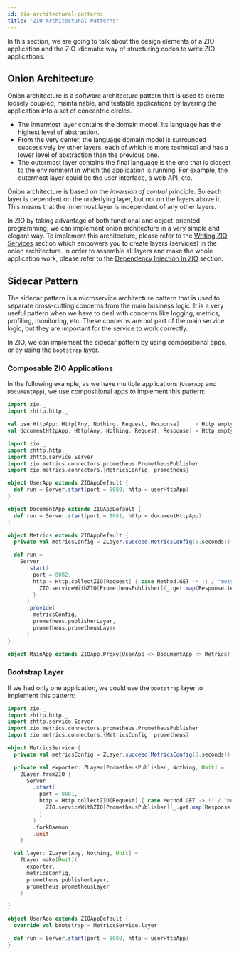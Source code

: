 ```yaml
---
id: zio-architectural-patterns
title: "ZIO Architectural Patterns"
---
```


In this section, we are going to talk about the design elements of a ZIO application and the ZIO idiomatic way of structuring codes to write ZIO applications.

## Onion Architecture

Onion architecture is a software architecture pattern that is used to create loosely coupled, maintainable, and testable applications by layering the application into a set of concentric circles.

- The innermost layer contains the domain model. Its language has the highest level of abstraction.
- From the very center, the language domain model is surrounded successively by other layers, each of which is more technical and has a lower level of abstraction than the previous one.
- The outermost layer contains the final language is the one that is closest to the environment in which the application is running. For example, the outermost layer could be the user interface, a web API, etc.

Onion architecture is based on the _inversion of control_ principle. So each layer is dependent on the underlying layer, but not on the layers above it. This means that the innermost layer is independent of any other layers.

In ZIO by taking advantage of both functional and object-oriented programming, we can implement onion architecture in a very simple and elegant way. To implement this architecture, please refer to the [Writing ZIO Services](../architecture/index.md) section which empowers you to create layers (services) in the onion architecture. In order to assemble all layers and make the whole application work, please refer to the [Dependency Injection In ZIO](../di/index.md) section.

## Sidecar Pattern

The sidecar pattern is a microservice architecture pattern that is used to separate cross-cutting concerns from the main business logic. It is a very useful pattern when we have to deal with concerns like logging, metrics, profiling, monitoring, etc. These concerns are not part of the main service logic, but they are important for the service to work correctly.

In ZIO, we can implement the sidecar pattern by using compositional apps, or by using the `bootstrap` layer.

### Composable ZIO Applications

In the following example, as we have multiple applications (`UserApp` and `DocumentApp`), we use compositional apps to implement this pattern:

```scala mdoc:invisible
import zio._
import zhttp.http._

val userHttpApp: Http[Any, Nothing, Request, Response]     = Http.empty
val documentHttpApp: Http[Any, Nothing, Request, Response] = Http.empty
```

```scala mdoc:compile-only
import zio._
import zhttp.http._
import zhttp.service.Server
import zio.metrics.connectors.prometheus.PrometheusPublisher
import zio.metrics.connectors.{MetricsConfig, prometheus}

object UserApp extends ZIOAppDefault {
  def run = Server.start(port = 8080, http = userHttpApp)
}

object DocumentApp extends ZIOAppDefault {
  def run = Server.start(port = 8081, http = documentHttpApp)
}

object Metrics extends ZIOAppDefault {
  private val metricsConfig = ZLayer.succeed(MetricsConfig(5.seconds))

  def run =
    Server
      .start(
        port = 8082,
        http = Http.collectZIO[Request] { case Method.GET -> !! / "metrics" =>
          ZIO.serviceWithZIO[PrometheusPublisher](_.get.map(Response.text))
        }
      )
      .provide(
        metricsConfig,
        prometheus.publisherLayer,
        prometheus.prometheusLayer
      )
}

object MainApp extends ZIOApp.Proxy(UserApp <> DocumentApp <> Metrics)
```

### Bootstrap Layer

If we had only one application, we could use the `bootstrap` layer to implement this pattern:

```scala mdoc:compile-only
import zio._
import zhttp.http._
import zhttp.service.Server
import zio.metrics.connectors.prometheus.PrometheusPublisher
import zio.metrics.connectors.{MetricsConfig, prometheus}

object MetricsService {
  private val metricsConfig = ZLayer.succeed(MetricsConfig(5.seconds))

  private val exporter: ZLayer[PrometheusPublisher, Nothing, Unit] =
    ZLayer.fromZIO {
      Server
        .start(
          port = 8081,
          http = Http.collectZIO[Request] { case Method.GET -> !! / "metrics" =>
            ZIO.serviceWithZIO[PrometheusPublisher](_.get.map(Response.text))
          }
        )
        .forkDaemon
        .unit
    }

  val layer: ZLayer[Any, Nothing, Unit] =
    ZLayer.make[Unit](
      exporter,
      metricsConfig,
      prometheus.publisherLayer,
      prometheus.prometheusLayer
    )

}

object UserAoo extends ZIOAppDefault {
  override val bootstrap = MetricsService.layer

  def run = Server.start(port = 8080, http = userHttpApp)
}
```
